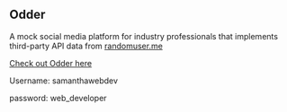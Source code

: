 ## Odder

A mock social media platform for industry professionals that implements third-party API data from [randomuser.me](https://randomuser.me/)

[Check out Odder here](https://apricosma.github.io/odder)

Username: samanthawebdev

password: web_developer